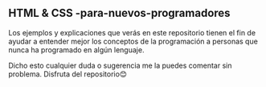 ## HTML & CSS -para-nuevos-programadores

Los ejemplos y explicaciones que verás en este repositorio tienen el fin de ayudar a entender mejor los conceptos de la programación a personas que nunca ha programado en algún lenguaje.

Dicho esto cualquier duda o sugerencia me la puedes comentar sin problema.
Disfruta del repositorio😊
